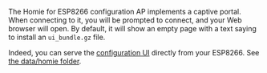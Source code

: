 The Homie for ESP8266 configuration AP implements a captive portal. When connecting to it, you will be prompted to connect, and your Web browser will open. By default, it will show an empty page with a text saying to install an `ui_bundle.gz` file.

Indeed, you can serve the [configuration UI](https://homieiot.github.io/homie-esp8266/configurators/v2/) directly from your ESP8266. See [the data/homie folder](https://github.com/homieiot/homie-esp8266/tree/develop/data/homie).
